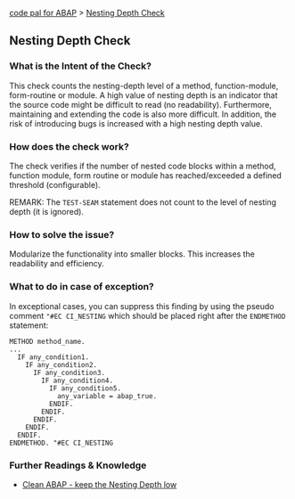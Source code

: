 [code pal for ABAP](../README.md) > [Nesting Depth Check](maximum-nesting-depth.md)

## Nesting Depth Check

### What is the Intent of the Check?

This check counts the nesting-depth level of a method, function-module, form-routine or module. A high value of nesting depth is an indicator that the source code might be difficult to read (no readability). Furthermore, maintaining and extending the code is also more difficult. In addition, the risk of introducing bugs is increased with a high nesting depth value.

### How does the check work?

The check verifies if the number of nested code blocks within a method, function module, form routine or module has reached/exceeded a defined threshold (configurable).

REMARK: The `TEST-SEAM` statement does not count to the level of nesting depth (it is ignored).

### How to solve the issue?

Modularize the functionality into smaller blocks. This increases the readability and efficiency.

### What to do in case of exception?

In exceptional cases, you can suppress this finding by using the pseudo comment `"#EC CI_NESTING` which should be placed right after the `ENDMETHOD` statement:

```abap
METHOD method_name.
...
  IF any_condition1.
    IF any_condition2.
      IF any_condition3.
        IF any_condition4.
          IF any_condition5.
            any_variable = abap_true.
          ENDIF.
        ENDIF.
      ENDIF.
    ENDIF.
  ENDIF.
ENDMETHOD. "#EC CI_NESTING
```

### Further Readings & Knowledge

* [Clean ABAP - keep the Nesting Depth low](https://github.com/SAP/styleguides/blob/main/clean-abap/CleanABAP.md#keep-the-nesting-depth-low)
